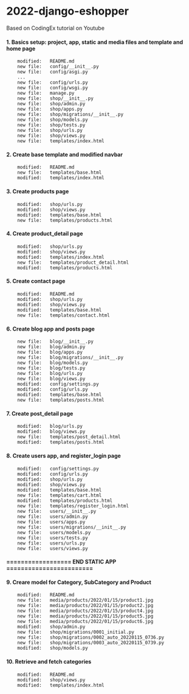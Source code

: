 # 2022-django-eshopper
Based on CodingEx tutorial on Youtube


#### 1. Basics setup: project, app, static and media files and template and home page

        modified:   README.md
        new file:   config/__init__.py
        new file:   config/asgi.py
        ...
        new file:   config/urls.py
        new file:   config/wsgi.py
        new file:   manage.py
        new file:   shop/__init__.py
        new file:   shop/admin.py
        new file:   shop/apps.py
        new file:   shop/migrations/__init__.py
        new file:   shop/models.py
        new file:   shop/tests.py
        new file:   shop/urls.py
        new file:   shop/views.py
        new file:   templates/index.html


#### 2. Create base template and modified navbar

        modified:   README.md
        new file:   templates/base.html
        modified:   templates/index.html


#### 3. Create products page

        modified:   shop/urls.py
        modified:   shop/views.py
        modified:   templates/base.html
        new file:   templates/products.html


#### 4. Create product_detail page

        modified:   shop/urls.py
        modified:   shop/views.py
        modified:   templates/index.html
        new file:   templates/product_detail.html
        modified:   templates/products.html


#### 5. Create contact page

        modified:   README.md
        modified:   shop/urls.py
        modified:   shop/views.py
        modified:   templates/base.html
        new file:   templates/contact.html


#### 6. Create blog app and posts page

        new file:   blog/__init__.py
        new file:   blog/admin.py
        new file:   blog/apps.py
        new file:   blog/migrations/__init__.py
        new file:   blog/models.py
        new file:   blog/tests.py
        new file:   blog/urls.py
        new file:   blog/views.py
        modified:   config/settings.py
        modified:   config/urls.py
        modified:   templates/base.html
        new file:   templates/posts.html


#### 7. Create post_detail page 

        modified:   blog/urls.py
        modified:   blog/views.py
        new file:   templates/post_detail.html
        modified:   templates/posts.html


#### 8. Create users app, and register_login page


        modified:   config/settings.py
        modified:   config/urls.py
        modified:   shop/urls.py
        modified:   shop/views.py
        modified:   templates/base.html
        new file:   templates/cart.html
        modified:   templates/products.html
        new file:   templates/register_login.html
        new file:   users/__init__.py
        new file:   users/admin.py
        new file:   users/apps.py
        new file:   users/migrations/__init__.py
        new file:   users/models.py
        new file:   users/tests.py
        new file:   users/urls.py
        new file:   users/views.py


#### ================== END STATIC APP ========================


#### 9. Creare model for Category, SubCategory and Product

        modified:   README.md
        new file:   media/products/2022/01/15/product1.jpg
        new file:   media/products/2022/01/15/product2.jpg
        new file:   media/products/2022/01/15/product4.jpg
        new file:   media/products/2022/01/15/product5.jpg
        new file:   media/products/2022/01/15/product6.jpg
        modified:   shop/admin.py
        new file:   shop/migrations/0001_initial.py
        new file:   shop/migrations/0002_auto_20220115_0736.py
        new file:   shop/migrations/0003_auto_20220115_0739.py
        modified:   shop/models.py


#### 10. Retrieve and fetch categories

        modified:   README.md
        modified:   shop/views.py
        modified:   templates/index.html





























































































